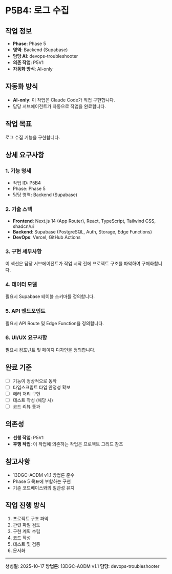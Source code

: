 # P5B4: 로그 수집

## 작업 정보
- **Phase**: Phase 5
- **영역**: Backend (Supabase)
- **담당 AI**: devops-troubleshooter
- **의존 작업**: P5V1
- **자동화 방식**: AI-only


## 자동화 방식
- **AI-only**: 이 작업은 Claude Code가 직접 구현합니다.
- 담당 서브에이전트가 자동으로 작업을 완료합니다.


## 작업 목표
로그 수집 기능을 구현합니다.

## 상세 요구사항

### 1. 기능 명세
- 작업 ID: P5B4
- Phase: Phase 5
- 담당 영역: Backend (Supabase)

### 2. 기술 스택
- **Frontend**: Next.js 14 (App Router), React, TypeScript, Tailwind CSS, shadcn/ui
- **Backend**: Supabase (PostgreSQL, Auth, Storage, Edge Functions)
- **DevOps**: Vercel, GitHub Actions

### 3. 구현 세부사항
이 섹션은 담당 서브에이전트가 작업 시작 전에 프로젝트 구조를 파악하여 구체화합니다.

### 4. 데이터 모델
필요시 Supabase 테이블 스키마를 정의합니다.

### 5. API 엔드포인트
필요시 API Route 및 Edge Function을 정의합니다.

### 6. UI/UX 요구사항
필요시 컴포넌트 및 페이지 디자인을 정의합니다.

## 완료 기준
- [ ] 기능이 정상적으로 동작
- [ ] 타입스크립트 타입 안정성 확보
- [ ] 에러 처리 구현
- [ ] 테스트 작성 (해당 시)
- [ ] 코드 리뷰 통과

## 의존성
- **선행 작업**: P5V1
- **후행 작업**: 이 작업에 의존하는 작업은 프로젝트 그리드 참조

## 참고사항
- 13DGC-AODM v1.1 방법론 준수
- Phase 5 목표에 부합하는 구현
- 기존 코드베이스와의 일관성 유지

## 작업 진행 방식
1. 프로젝트 구조 파악
2. 관련 파일 검토
3. 구현 계획 수립
4. 코드 작성
5. 테스트 및 검증
6. 문서화

---
**생성일**: 2025-10-17
**방법론**: 13DGC-AODM v1.1
**담당**: devops-troubleshooter
